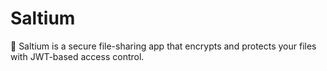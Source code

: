# Saltium
🧂 Saltium is a secure file-sharing app that encrypts and protects your files with JWT-based access control.
